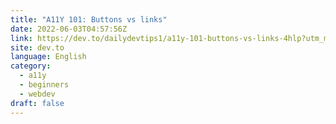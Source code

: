 ```yaml
---
title: "A11Y 101: Buttons vs links"
date: 2022-06-03T04:57:56Z
link: https://dev.to/dailydevtips1/a11y-101-buttons-vs-links-4hlp?utm_medium=RSS&utm_source=news.12bit.vn
site: dev.to
language: English
category:
  - a11y
  - beginners
  - webdev
draft: false
---
```


